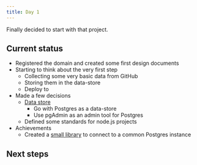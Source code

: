 ```yaml
---
title: Day 1
---
```


Finally decided to start with that project.

## Current status

- Registered the domain and created some first design documents
- Starting to think about the very first step
    - Collecting some very basic data from GitHub
    - Storing them in the data-store
    - Deploy to
- Made a few decisions
    - [Data store](/decisions/data-store.md)
        - Go with Postgres as a data-store
        - Use pgAdmin as an admin tool for Postgres
    - Defined some standards for node.js projects
- Achievements
    - Created a [small library](https://github.com/sammler/sammler-storage) to connect to a common Postgres instance


## Next steps
